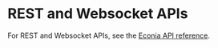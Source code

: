 # REST and Websocket APIs

For REST and Websocket APIs, see the [Econia API reference].

[econia api reference]: https://docs.econia.exchange/#introduction
